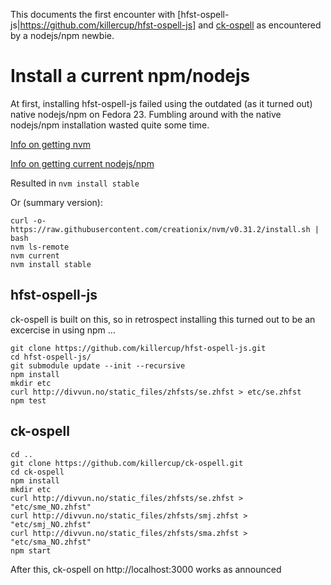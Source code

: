 This documents the first encounter with [hfst-ospell-js|https://github.com/killercup/hfst-ospell-js] and [ck-ospell](https://github.com/killercup/ck-ospell) as encountered by a nodejs/npm newbie.


# Install a current npm/nodejs


At first, installing hfst-ospell-js failed using the outdated (as it turned out) native nodejs/npm on Fedora 23. Fumbling around with the native nodejs/npm installation wasted quite some time.


[Info on getting nvm](http://www.liquidweb.com/kb/how-to-install-nvm-node-version-manager-on-fedora-23/)


[Info on getting current nodejs/npm ]( http://www.liquidweb.com/kb/how-to-install-node-js-on-fedora-23/)


Resulted in
```nvm install stable```


Or (summary version):
```
curl -o- https://raw.githubusercontent.com/creationix/nvm/v0.31.2/install.sh | bash
nvm ls-remote
nvm current
nvm install stable
```


## hfst-ospell-js


ck-ospell is built on this, so in retrospect installing this turned out to be an excercise in using npm …


```
git clone https://github.com/killercup/hfst-ospell-js.git
cd hfst-ospell-js/
git submodule update --init --recursive
npm install
mkdir etc
curl http://divvun.no/static_files/zhfsts/se.zhfst > etc/se.zhfst
npm test
```


## ck-ospell


```
cd ..
git clone https://github.com/killercup/ck-ospell.git
cd ck-ospell
npm install
mkdir etc
curl http://divvun.no/static_files/zhfsts/se.zhfst > "etc/sme_NO.zhfst"
curl http://divvun.no/static_files/zhfsts/smj.zhfst > "etc/smj_NO.zhfst"
curl http://divvun.no/static_files/zhfsts/sma.zhfst > "etc/sma_NO.zhfst"
npm start
```


After this, ck-ospell on http://localhost:3000 works as announced

